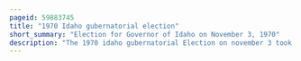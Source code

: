 ```yaml
---
pageid: 59883745
title: "1970 Idaho gubernatorial election"
short_summary: "Election for Governor of Idaho on November 3, 1970"
description: "The 1970 idaho gubernatorial Election on november 3 took Place to elect the Governor of Idaho concurrently with other scheduled Governor Races as well as Idaho's two Congressmen in the House of Representatives and a Number of statewide Offices. Republican Incumbent Don Samuelson sought Re-Election for a second Term. Although he faced a primary Challenger, former State Senator Dick Smith, he received more than 58 Percent of the primary Vote, and thus secured the Party's Re-Nomination."
---
```

